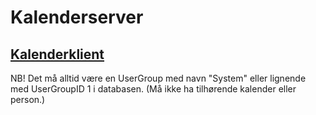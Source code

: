 # Kalenderserver
## [Kalenderklient](https://github.com/hegelstad/kalender)
NB! Det må alltid være en UserGroup med navn "System" eller lignende med UserGroupID 1 i databasen. (Må ikke ha tilhørende kalender eller person.)

